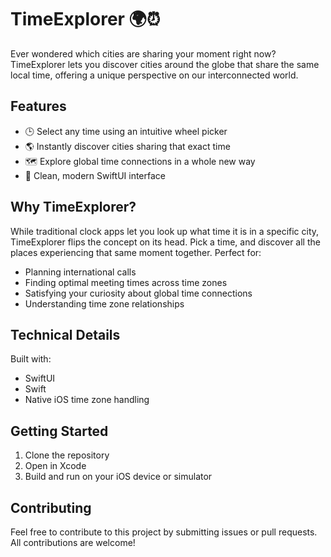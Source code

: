 # TimeExplorer 🌍⏰

Ever wondered which cities are sharing your moment right now? TimeExplorer lets you discover cities around the globe that share the same local time, offering a unique perspective on our interconnected world.

## Features

- 🕒 Select any time using an intuitive wheel picker
- 🌎 Instantly discover cities sharing that exact time
- 🗺️ Explore global time connections in a whole new way
- 📱 Clean, modern SwiftUI interface

## Why TimeExplorer?

While traditional clock apps let you look up what time it is in a specific city, TimeExplorer flips the concept on its head. Pick a time, and discover all the places experiencing that same moment together. Perfect for:

- Planning international calls
- Finding optimal meeting times across time zones
- Satisfying your curiosity about global time connections
- Understanding time zone relationships

## Technical Details

Built with:
- SwiftUI
- Swift
- Native iOS time zone handling

## Getting Started

1. Clone the repository
2. Open in Xcode
3. Build and run on your iOS device or simulator

## Contributing

Feel free to contribute to this project by submitting issues or pull requests. All contributions are welcome!
